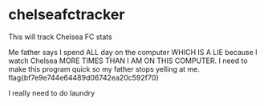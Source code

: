 # chelseafctracker
This will track Chelsea FC stats

Me father says I spend ALL day on the computer WHICH IS A LIE because I watch Chelsea MORE TIMES THAN I AM ON THIS COMPUTER. I need to make this program quick so my father stops yelling at me. flag{bf7e9e744e64489d06742ea20c592f70}

I really need to do laundry
